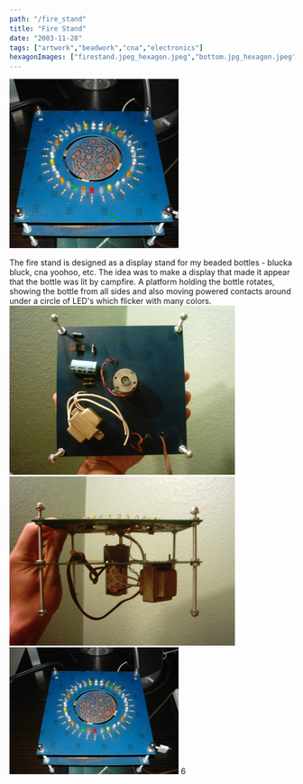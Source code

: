 ```yaml
---
path: "/fire_stand"
title: "Fire Stand"
date: "2003-11-28"
tags: ["artwork","beadwork","cna","electronics"]
hexagonImages: ["firestand.jpeg_hexagon.jpeg","bottom.jpg_hexagon.jpeg","side.jpg_hexagon.jpeg","firestand-300x225.jpg_hexagon.jpeg","firestand.jpg_hexagon.jpeg"]
---
```


 [![](firestand.jpeg)](firestand.jpeg)

The fire stand is designed as a display stand for my beaded bottles - blucka bluck, cna yoohoo, etc. The idea was to make a display that made it appear that the bottle was lit by campfire. A platform holding the bottle rotates, showing the bottle from all sides and also moving powered contacts around under a circle of LED's which flicker with many colors. [![](bottom.jpg "bottom")](bottom.jpg) [![](side.jpg "side")](side.jpg) [![](firestand-300x225.jpg "firestand")](firestand.jpg) 6 
  <!---
  <div class="field field-type-filefield field-field-images" xmlns="http://www.w3.org/1999/xhtml">
      
    <div class="field-items">
            <div class="field-item odd">
                    <a href="http://www.beigerecords.com/joe-old/sites/default/files/firestand.jpeg" class="imagecache imagecache-square_thumbnail imagecache-imagelink imagecache-square_thumbnail_imagelink"><img src="http://www.beigerecords.com/joe-old/sites/default/files/imagecache/square_thumbnail/firestand.jpeg" alt="" title="" width="300" height="300" class="imagecache imagecache-square_thumbnail"/></a>        </div>
        </div>
</div> 
The fire stand is designed as a display stand for my beaded bottles - blucka bluck, cna yoohoo, etc. The idea was to make a display that made it appear that the bottle was lit by campfire. A platform holding the bottle rotates, showing the bottle from all sides and also moving powered contacts around under a circle of LED's which flicker with many colors. 
 <a href="/joe/newdrupal/sites/default/files/images/bottom.jpg" xmlns="http://www.w3.org/1999/xhtml"><img src="/joe/newdrupal/sites/default/files/images/bottom.jpg" alt="" title="bottom" width="400" height="300" class="alignnone size-full wp-image-57"/></a> <a href="/joe/newdrupal/sites/default/files/images/side.jpg" xmlns="http://www.w3.org/1999/xhtml"><img src="/joe/newdrupal/sites/default/files/images/side.jpg" alt="" title="side" width="400" height="300" class="alignnone size-full wp-image-58"/></a> 

 <a href="http://www.beigerecords.com/joe/wp-content/uploads/2008/11/firestand.jpg" xmlns="http://www.w3.org/1999/xhtml"><img src="/joe/newdrupal/sites/default/files/images/firestand-300x225.jpg" alt="" title="firestand" width="300" height="225" class="alignnone size-medium wp-image-75"/></a> 6
  --->